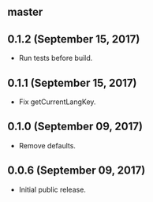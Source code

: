 ## master

## 0.1.2 (September 15, 2017)

* Run tests before build.

## 0.1.1 (September 15, 2017)

* Fix getCurrentLangKey.

## 0.1.0 (September 09, 2017)

* Remove defaults.

## 0.0.6 (September 09, 2017)

* Initial public release.
